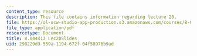 ```yaml
---
content_type: resource
description: This file contains information regarding lecture 20.
file: https://ol-ocw-studio-app-production.s3.amazonaws.com/courses/8-044-statistical-physics-i-spring-2013/298229d3559a1194672f04f58976b9ad_MIT8_044S13_L20.pdf
file_type: application/pdf
resourcetype: Document
title: 8.044s13 Lec20Slides
uid: 298229d3-559a-1194-672f-04f58976b9ad
---
```

